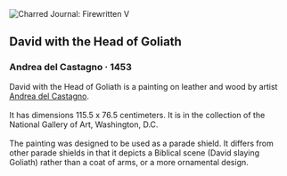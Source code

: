 <div class="artwork-of-the-day">
  <div class="container">
    <div class="img-wrapper">
      <img
        src="https://uploads3.wikiart.org/images/andrea-del-castagno/david-with-the-head-of-goliath.jpg!Large.jpg"
        alt="Charred Journal: Firewritten V" />
    </div>
    <div class="artwork-detail">
      <div class="artwork-origin"> 
        <h2 class="artwork-name">David with the Head of Goliath</h2>
        <h3 class="artist">
          Andrea del Castagno
                    ·  1453
        </h3>
      </div>
      <p class="description">
        <span class="artwork-description-text ng-binding" ng-bind-html="viewModel.ArtworkOfTheDay.Description | unsafe">David with the Head of Goliath is a painting on leather and wood by artist <a target="_blank" href="/en/andrea-del-castagno">Andrea del Castagno</a>.
<br>
<br>It has dimensions 115.5 x 76.5 centimeters. It is in the collection of the National Gallery of Art, Washington, D.C.
<br>
<br>The painting was designed to be used as a parade shield. It differs from other parade shields in that it depicts a Biblical scene (David slaying Goliath) rather than a coat of arms, or a more ornamental design.</span>
                        <div class="text-shadow-container" ng-show="showShadow" style=""></div>
      </p>
    </div>
  </div>

</div>

